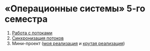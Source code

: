 # «Операционные системы» 5-го семестра

1. [Работа с потоками](threads)
2. [Синхронизация потоков](synchronization)
3. Мини-проект ([моя реализация](https://github.com/llirik42/Caching-HTTP-Proxy) и [крутая реализация](https://github.com/llirik42/Cool-Caching-HTTP-Proxy))
